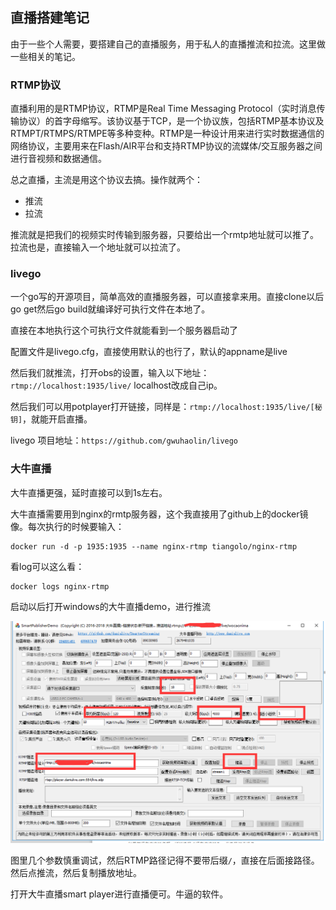 ## 直播搭建笔记
由于一些个人需要，要搭建自己的直播服务，用于私人的直播推流和拉流。这里做一些相关的笔记。

### RTMP协议
直播利用的是RTMP协议，RTMP是Real Time Messaging Protocol（实时消息传输协议）的首字母缩写。该协议基于TCP，是一个协议族，包括RTMP基本协议及RTMPT/RTMPS/RTMPE等多种变种。RTMP是一种设计用来进行实时数据通信的网络协议，主要用来在Flash/AIR平台和支持RTMP协议的流媒体/交互服务器之间进行音视频和数据通信。

总之直播，主流是用这个协议去搞。操作就两个：
 
 - 推流
 - 拉流

推流就是把我们的视频实时传输到服务器，只要给出一个rmtp地址就可以推了。拉流也是，直接输入一个地址就可以拉流了。

### livego
一个go写的开源项目，简单高效的直播服务器，可以直接拿来用。直接clone以后go get然后go build就编译好可执行文件在本地了。

直接在本地执行这个可执行文件就能看到一个服务器启动了

配置文件是livego.cfg，直接使用默认的也行了，默认的appname是live

然后我们就推流，打开obs的设置，输入以下地址：`rtmp://localhost:1935/live/` localhost改成自己ip。

然后我们可以用potplayer打开链接，同样是：`rtmp://localhost:1935/live/[秘钥]`，就能开启直播。

livego 项目地址：`https://github.com/gwuhaolin/livego`

### 大牛直播
大牛直播更强，延时直接可以到1s左右。

大牛直播需要用到nginx的rmtp服务器，这个我直接用了github上的docker镜像。每次执行的时候要输入：

```
docker run -d -p 1935:1935 --name nginx-rtmp tiangolo/nginx-rtmp
```

看log可以这么看：

```
docker logs nginx-rtmp
```

启动以后打开windows的大牛直播demo，进行推流

![](image/live0.png)

图里几个参数慎重调试，然后RTMP路径记得不要带后缀`/`，直接在后面接路径。然后点推流，然后复制播放地址。

打开大牛直播smart player进行直播便可。牛逼的软件。